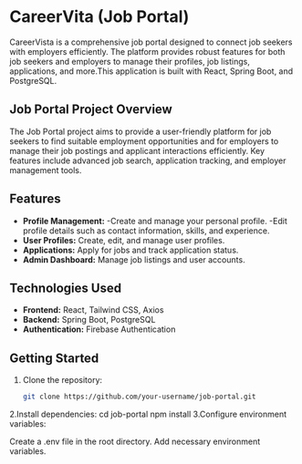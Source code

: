 # CareerVita (Job Portal)
CareerVista is a comprehensive job portal designed to connect job seekers with employers efficiently. The platform provides robust features for both job seekers and employers to manage their profiles, job listings, applications, and more.This application is built with React, Spring Boot, and PostgreSQL.

## Job Portal Project Overview

The Job Portal project aims to provide a user-friendly platform for job seekers to find suitable employment opportunities and for employers to manage their job postings and applicant interactions efficiently. Key features include advanced job search, application tracking, and employer management tools.

## Features

- **Profile Management:**
     -Create and manage your personal profile.
     -Edit profile details such as contact information, skills, and experience.
- **User Profiles:** Create, edit, and manage user profiles.
- **Applications:** Apply for jobs and track application status.
- **Admin Dashboard:** Manage job listings and user accounts.

## Technologies Used

- **Frontend:** React, Tailwind CSS, Axios
- **Backend:** Spring Boot, PostgreSQL
- **Authentication:** Firebase Authentication

## Getting Started

1. Clone the repository:
   ```bash
   git clone https://github.com/your-username/job-portal.git
2.Install dependencies:
   cd job-portal
   npm install
3.Configure environment variables:

Create a .env file in the root directory.
Add necessary environment variables.
